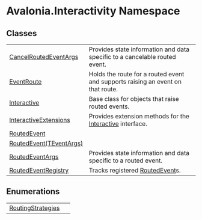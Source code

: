 # Avalonia.Interactivity Namespace






## Classes
<table>
<tr>
<td><a href="T_Avalonia_Interactivity_CancelRoutedEventArgs">CancelRoutedEventArgs</a></td>
<td>Provides state information and data specific to a cancelable routed event.</td>
</tr>
<tr>
<td><a href="T_Avalonia_Interactivity_EventRoute">EventRoute</a></td>
<td>Holds the route for a routed event and supports raising an event on that route.</td>
</tr>
<tr>
<td><a href="T_Avalonia_Interactivity_Interactive">Interactive</a></td>
<td>Base class for objects that raise routed events.</td>
</tr>
<tr>
<td><a href="T_Avalonia_Interactivity_InteractiveExtensions">InteractiveExtensions</a></td>
<td>Provides extension methods for the <a href="T_Avalonia_Interactivity_Interactive">Interactive</a> interface.</td>
</tr>
<tr>
<td><a href="T_Avalonia_Interactivity_RoutedEvent">RoutedEvent</a></td>
<td> </td>
</tr>
<tr>
<td><a href="T_Avalonia_Interactivity_RoutedEvent_1">RoutedEvent(TEventArgs)</a></td>
<td> </td>
</tr>
<tr>
<td><a href="T_Avalonia_Interactivity_RoutedEventArgs">RoutedEventArgs</a></td>
<td>Provides state information and data specific to a routed event.</td>
</tr>
<tr>
<td><a href="T_Avalonia_Interactivity_RoutedEventRegistry">RoutedEventRegistry</a></td>
<td>Tracks registered <a href="T_Avalonia_Interactivity_RoutedEvent">RoutedEvent</a>s.</td>
</tr>
</table>

## Enumerations
<table>
<tr>
<td><a href="T_Avalonia_Interactivity_RoutingStrategies">RoutingStrategies</a></td>
<td> </td>
</tr>
</table>
